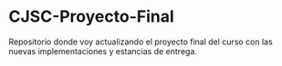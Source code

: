 # CJSC-Proyecto-Final

Repositorio donde voy actualizando el proyecto final del curso con las nuevas implementaciones y estancias de entrega.
